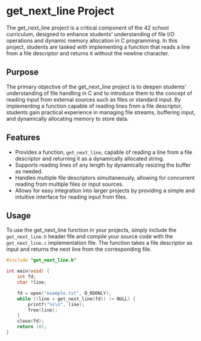 # get_next_line Project

The get_next_line project is a critical component of the 42 school curriculum, designed to enhance students' understanding of file I/O operations and dynamic memory allocation in C programming. In this project, students are tasked with implementing a function that reads a line from a file descriptor and returns it without the newline character.

## Purpose

The primary objective of the get_next_line project is to deepen students' understanding of file handling in C and to introduce them to the concept of reading input from external sources such as files or standard input. By implementing a function capable of reading lines from a file descriptor, students gain practical experience in managing file streams, buffering input, and dynamically allocating memory to store data.

## Features

- Provides a function, `get_next_line`, capable of reading a line from a file descriptor and returning it as a dynamically allocated string.
- Supports reading lines of any length by dynamically resizing the buffer as needed.
- Handles multiple file descriptors simultaneously, allowing for concurrent reading from multiple files or input sources.
- Allows for easy integration into larger projects by providing a simple and intuitive interface for reading input from files.

## Usage

To use the get_next_line function in your projects, simply include the `get_next_line.h` header file and compile your source code with the `get_next_line.c` implementation file. The function takes a file descriptor as input and returns the next line from the corresponding file.

```c
#include "get_next_line.h"

int main(void) {
    int fd;
    char *line;

    fd = open("example.txt", O_RDONLY);
    while ((line = get_next_line(fd)) != NULL) {
        printf("%s\n", line);
        free(line);
    }
    close(fd);
    return (0);
}
